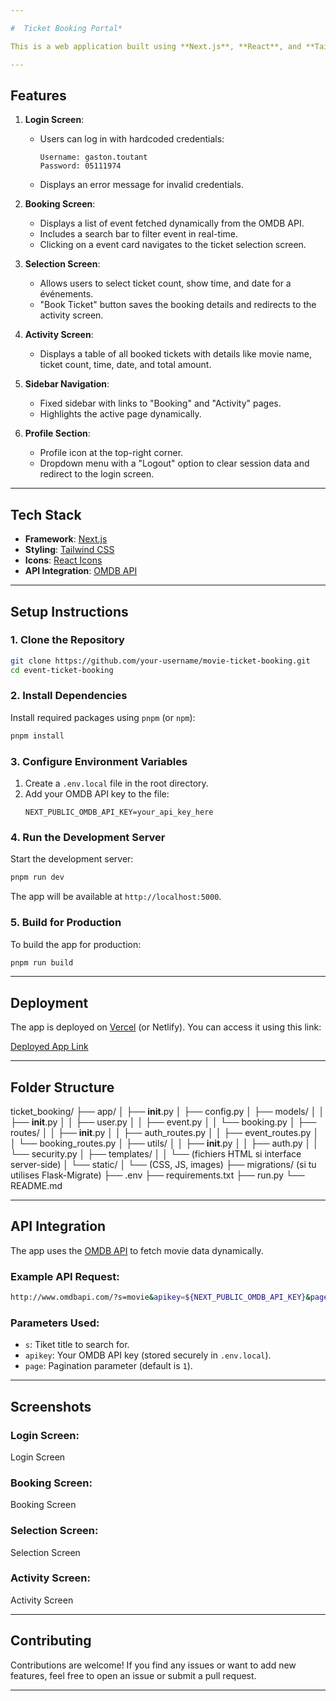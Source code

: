 ```yaml
---

#  Ticket Booking Portal*

This is a web application built using **Next.js**, **React**, and **Tailwind CSS** for a fictional movie ticket booking system. The app allows users to log in, browse movies, book tickets, and view their booking activity. The UI design is based on the provided mockups.

---
```


## **Features**

1. **Login Screen**:
   - Users can log in with hardcoded credentials:
     ```
     Username: gaston.toutant
     Password: 05111974
     ```
   - Displays an error message for invalid credentials.

2. **Booking Screen**:
   - Displays a list of event fetched dynamically from the OMDB API.
   - Includes a search bar to filter event in real-time.
   - Clicking on a event card navigates to the ticket selection screen.

3. **Selection Screen**:
   - Allows users to select ticket count, show time, and date for a événements.
   - "Book Ticket" button saves the booking details and redirects to the activity screen.

4. **Activity Screen**:
   - Displays a table of all booked tickets with details like movie name, ticket count, time, date, and total amount.

5. **Sidebar Navigation**:
   - Fixed sidebar with links to "Booking" and "Activity" pages.
   - Highlights the active page dynamically.

6. **Profile Section**:
   - Profile icon at the top-right corner.
   - Dropdown menu with a "Logout" option to clear session data and redirect to the login screen.

---

## **Tech Stack**

- **Framework**: [Next.js](https://nextjs.org/)
- **Styling**: [Tailwind CSS](https://tailwindcss.com/)
- **Icons**: [React Icons](https://react-icons.github.io/react-icons/)
- **API Integration**: [OMDB API](http://www.omdbapi.com/)

---

## **Setup Instructions**

### 1. Clone the Repository
```bash
git clone https://github.com/your-username/movie-ticket-booking.git
cd event-ticket-booking
```

### 2. Install Dependencies
Install required packages using `pnpm` (or `npm`):
```bash
pnpm install
```

### 3. Configure Environment Variables
1. Create a `.env.local` file in the root directory.
2. Add your OMDB API key to the file:
   ```env
   NEXT_PUBLIC_OMDB_API_KEY=your_api_key_here
   ```

### 4. Run the Development Server
Start the development server:
```bash
pnpm run dev
```
The app will be available at `http://localhost:5000`.

### 5. Build for Production
To build the app for production:
```bash
pnpm run build
```

---

## **Deployment**

The app is deployed on [Vercel](https://vercel.com/) (or Netlify). You can access it using this link:

[Deployed App Link](#)

---

## **Folder Structure**

ticket_booking/
├── app/
│   ├── __init__.py
│   ├── config.py
│   ├── models/
│   │   ├── __init__.py
│   │   ├── user.py
│   │   ├── event.py
│   │   └── booking.py
│   ├── routes/
│   │   ├── __init__.py
│   │   ├── auth_routes.py
│   │   ├── event_routes.py
│   │   └── booking_routes.py
│   ├── utils/
│   │   ├── __init__.py
│   │   ├── auth.py
│   │   └── security.py
│   ├── templates/
│   │   └── (fichiers HTML si interface server-side)
│   └── static/
│       └── (CSS, JS, images)
├── migrations/ (si tu utilises Flask-Migrate)
├── .env
├── requirements.txt
├── run.py
└── README.md

---

## **API Integration**

The app uses the [OMDB API](http://www.omdbapi.com/) to fetch movie data dynamically.

### Example API Request:
```bash
http://www.omdbapi.com/?s=movie&apikey=${NEXT_PUBLIC_OMDB_API_KEY}&page=1
```

### Parameters Used:
- `s`: Tiket title to search for.
- `apikey`: Your OMDB API key (stored securely in `.env.local`).
- `page`: Pagination parameter (default is `1`).

---

## **Screenshots**

### Login Screen:
Login Screen

### Booking Screen:
Booking Screen

### Selection Screen:
Selection Screen

### Activity Screen:
Activity Screen

---

## **Contributing**

Contributions are welcome! If you find any issues or want to add new features, feel free to open an issue or submit a pull request.

---
